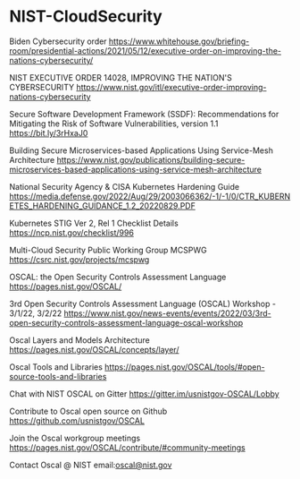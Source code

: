 # NIST-CloudSecurity

Biden Cybersecurity order
https://www.whitehouse.gov/briefing-room/presidential-actions/2021/05/12/executive-order-on-improving-the-nations-cybersecurity/

NIST EXECUTIVE ORDER 14028, IMPROVING THE NATION'S CYBERSECURITY
https://www.nist.gov/itl/executive-order-improving-nations-cybersecurity

Secure Software Development Framework (SSDF): Recommendations for Mitigating the Risk of Software Vulnerabilities, version 1.1
https://bit.ly/3rHxaJ0

Building Secure Microservices-based Applications Using Service-Mesh Architecture
https://www.nist.gov/publications/building-secure-microservices-based-applications-using-service-mesh-architecture

National Security Agency & CISA Kubernetes Hardening Guide 
https://media.defense.gov/2022/Aug/29/2003066362/-1/-1/0/CTR_KUBERNETES_HARDENING_GUIDANCE_1.2_20220829.PDF

Kubernetes STIG Ver 2, Rel 1 Checklist Details
https://ncp.nist.gov/checklist/996

Multi-Cloud Security Public Working Group MCSPWG
https://csrc.nist.gov/projects/mcspwg

OSCAL: the Open Security Controls Assessment Language
https://pages.nist.gov/OSCAL/

3rd Open Security Controls Assessment Language (OSCAL) Workshop - 3/1/22, 3/2/22
https://www.nist.gov/news-events/events/2022/03/3rd-open-security-controls-assessment-language-oscal-workshop

Oscal Layers and Models Architecture
https://pages.nist.gov/OSCAL/concepts/layer/

Oscal Tools and Libraries
https://pages.nist.gov/OSCAL/tools/#open-source-tools-and-libraries

Chat with NIST OSCAL on Gitter
https://gitter.im/usnistgov-OSCAL/Lobby

Contribute to Oscal open source on Github 
https://github.com/usnistgov/OSCAL

Join the Oscal workgroup meetings
https://pages.nist.gov/OSCAL/contribute/#community-meetings

Contact Oscal @ NIST
email:oscal@nist.gov
